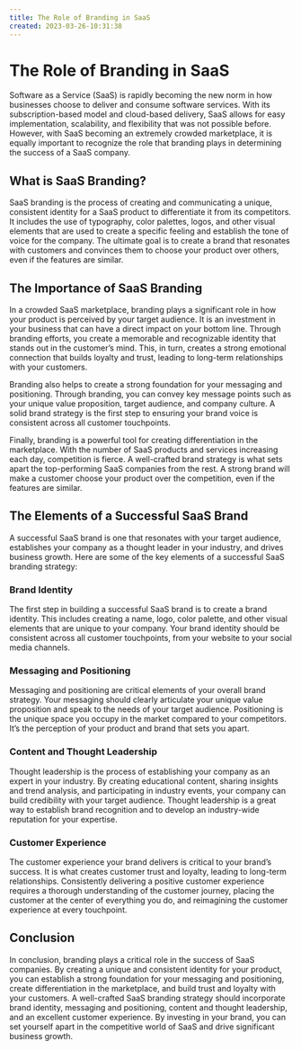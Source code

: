 ```yaml
---
title: The Role of Branding in SaaS
created: 2023-03-26-10:31:38
---
```


# The Role of Branding in SaaS

Software as a Service (SaaS) is rapidly becoming the new norm in how businesses choose to deliver and consume software services. With its subscription-based model and cloud-based delivery, SaaS allows for easy implementation, scalability, and flexibility that was not possible before. However, with SaaS becoming an extremely crowded marketplace, it is equally important to recognize the role that branding plays in determining the success of a SaaS company.

## What is SaaS Branding?

SaaS branding is the process of creating and communicating a unique, consistent identity for a SaaS product to differentiate it from its competitors. It includes the use of typography, color palettes, logos, and other visual elements that are used to create a specific feeling and establish the tone of voice for the company. The ultimate goal is to create a brand that resonates with customers and convinces them to choose your product over others, even if the features are similar.

## The Importance of SaaS Branding

In a crowded SaaS marketplace, branding plays a significant role in how your product is perceived by your target audience. It is an investment in your business that can have a direct impact on your bottom line. Through branding efforts, you create a memorable and recognizable identity that stands out in the customer’s mind. This, in turn, creates a strong emotional connection that builds loyalty and trust, leading to long-term relationships with your customers.

Branding also helps to create a strong foundation for your messaging and positioning. Through branding, you can convey key message points such as your unique value proposition, target audience, and company culture. A solid brand strategy is the first step to ensuring your brand voice is consistent across all customer touchpoints.

Finally, branding is a powerful tool for creating differentiation in the marketplace. With the number of SaaS products and services increasing each day, competition is fierce. A well-crafted brand strategy is what sets apart the top-performing SaaS companies from the rest. A strong brand will make a customer choose your product over the competition, even if the features are similar.

## The Elements of a Successful SaaS Brand

A successful SaaS brand is one that resonates with your target audience, establishes your company as a thought leader in your industry, and drives business growth. Here are some of the key elements of a successful SaaS branding strategy:

### Brand Identity

The first step in building a successful SaaS brand is to create a brand identity. This includes creating a name, logo, color palette, and other visual elements that are unique to your company. Your brand identity should be consistent across all customer touchpoints, from your website to your social media channels.

### Messaging and Positioning

Messaging and positioning are critical elements of your overall brand strategy. Your messaging should clearly articulate your unique value proposition and speak to the needs of your target audience. Positioning is the unique space you occupy in the market compared to your competitors. It’s the perception of your product and brand that sets you apart.

### Content and Thought Leadership

Thought leadership is the process of establishing your company as an expert in your industry. By creating educational content, sharing insights and trend analysis, and participating in industry events, your company can build credibility with your target audience. Thought leadership is a great way to establish brand recognition and to develop an industry-wide reputation for your expertise.

### Customer Experience

The customer experience your brand delivers is critical to your brand’s success. It is what creates customer trust and loyalty, leading to long-term relationships. Consistently delivering a positive customer experience requires a thorough understanding of the customer journey, placing the customer at the center of everything you do, and reimagining the customer experience at every touchpoint.

## Conclusion

In conclusion, branding plays a critical role in the success of SaaS companies. By creating a unique and consistent identity for your product, you can establish a strong foundation for your messaging and positioning, create differentiation in the marketplace, and build trust and loyalty with your customers. A well-crafted SaaS branding strategy should incorporate brand identity, messaging and positioning, content and thought leadership, and an excellent customer experience. By investing in your brand, you can set yourself apart in the competitive world of SaaS and drive significant business growth.
